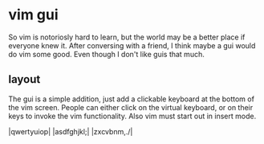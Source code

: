 # vim gui
So vim is notoriosly hard to learn, but the
world may be a better place if everyone knew it.
After conversing with a friend, I think maybe
a gui would do vim some good. Even though I don't
like guis that much.

## layout
The gui is a simple addition, just add a clickable keyboard
at the bottom of the vim screen. People can either click
on the virtual keyboard, or on their keys to invoke the
vim functionality. Also vim must start out in insert mode.

|qwertyuiop|
|asdfghjkl;|
|zxcvbnm,./|
